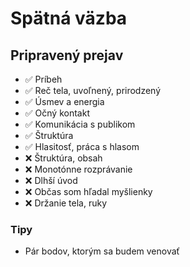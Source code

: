 # Spätná väzba

## Pripravený prejav
- ✅ Príbeh
- ✅ Reč tela, uvoľnený, prirodzený
- ✅ Úsmev a energia
- ✅ Očný kontakt
- ✅ Komunikácia s publikom
- ✅ Štruktúra
- ✅ Hlasitosť, práca s hlasom
- ❌ Štruktúra, obsah
- ❌ Monotónne rozprávanie
- ❌ Dlhší úvod
- ❌ Občas som hľadal myšlienky
- ❌ Držanie tela, ruky

### Tipy
- Pár bodov, ktorým sa budem venovať